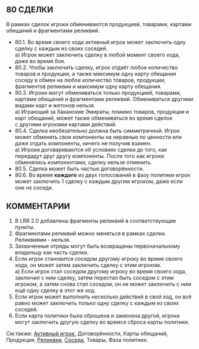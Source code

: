 80 СДЕЛКИ
---

В рамках сделок игроки обмениваются продукцией, товарами, картами обещаний и фрагментами реликвий.
* 80.1. Во время своего хода активный игрок может заключить одну сделку с каждым из своих соседей.  
  а) Игрок может заключить сделку в любой момент своего хода, даже во время боя.
* 80.2. Чтобы заключить сделку, игрок отдаёт любое количество товаров и продукции, а также максимум одну карту обещания соседу в обмен на любое количество товаров, продукции, фрагментов реликвии и максимум одну карту обещания.
* 80.3. Игроки могут обмениваться только продукцией, товарами, картами обещаний и фрагментами реликвий. Обмениваться другими видами карт и жетонов нельзя.  
  а) Играющий за Хаканские Эмираты, помимо товаров, продукции и карт обещаний, может также обмениваться во время сделок с другими игроками картами действий.
* 80.4. Сделка необязательно должна быть симметричной. Игрок может обменять свои компоненты на неравные по ценности или даже отдать компоненты, ничего не получив взамен.  
  а) Игроки договариваются об условиях сделки до того, как передадут друг другу компоненты. После того как игроки обменялись компонентами, сделку нельзя отменить.
* 80.5. Сделка может быть частью договорённости.
* 80.6. Во время **каждого** из двух голосований в фазу политики игрок может заключить 1 сделку с каждым другим игроком, даже если они не соседи.

КОММЕНТАРИИ
---
1) В LRR 2.0 добавлены фрагменты реликвий в соответствующие пункты.
2) Фрагментами реликвий можно меняться в рамках сделки. Реликвиями - нельзя.
3) Захваченные отряды могут быть возвращены первоначальному владельцу как часть сделки.
4) Если игрок становится соседом другому игроку во время своего хода, он может затем заключить сделку с этим игроком.  
  а) Если игрок стал соседом другому игроку во время своего хода, заключил с ним сделку, затем перестал быть соседом с этим игроком, а затем снова стал соседом, он не может заключить с ним ещё одну сделку в этот же ход.
5) Если игрок может выполнить несколько действий в свой ход, он всё равно может заключить только одну сделку с каждым из своих соседей.
6) Если карта политики была сброшена и заменена другой, игроки могут заключить другую сделку во времся сброса карты политики.

См.также: [Активный игрок](active_player.md), Договорённости, Карты обещаний, Продукция, [Реликвии](relics.md), [Соседи](neigbors.md), Товары, Фаза политики.

